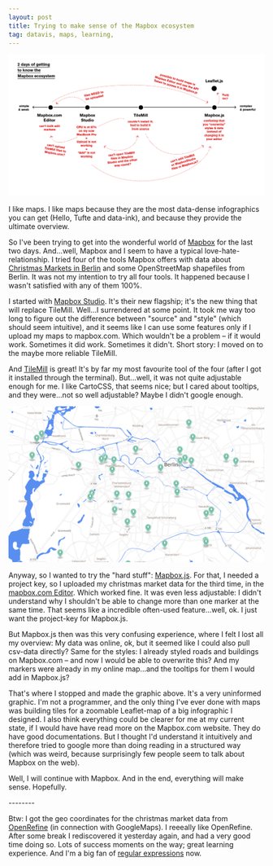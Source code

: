 ```yaml
---
layout: post
title: Trying to make sense of the Mapbox ecosystem
tag: datavis, maps, learning, 
---
```


![IMAGE](/pic/141104_mapbox.jpg)

<p>I like maps. I like maps because they are the most data-dense infographics you can get (Hello, Tufte and data-ink), and because they provide the ultimate overview.&nbsp;</p>
<p>So I've been trying to get into the wonderful world of <a href="mapbox.com" target="_blank">Mapbox</a> for the last two days. And...well, Mapbox and I seem to have a typical love-hate-relationship. I tried four of the tools Mapbox offers with data about <a href="http://daten.berlin.de/datensaetze/berliner-weihnachtsm%C3%A4rkte-2014" target="_blank">Christmas Markets in Berlin</a>&nbsp;and some OpenStreetMap shapefiles from Berlin.&nbsp;It was not my intention to try all four tools. It happened because I wasn't satisfied with any of them 100%.&nbsp;</p>
<p>I started with <a href="https://www.mapbox.com/mapbox-studio/" target="_blank">Mapbox Studio</a>. It's their new flagship; it's the new thing that will replace TileMill. Well...I surrendered at some point. It took me way too long to figure out the difference between "source" and "style" (which should seem intuitive), and it seems like I can use some features only if I upload my maps to mapbox.com. Which wouldn't be a problem &ndash; if it would work. Sometimes it did work. Sometimes it didn't. Short story: I moved on to the maybe more reliable TileMill.</p>
<p>And <a href="https://www.mapbox.com/tilemill/" target="_blank">TileMill</a> is great! It's by far my most favourite tool of the four (after I got it installed through the terminal). But...well, it was not quite adjustable enough for me. I like CartoCSS, that seems nice; but I cared about tooltips, and they were...not so well adjustable? Maybe I didn't google enough.</p>

![IMAGE](/pic/141104_mapbox2.png)

<p>Anyway, so I wanted to try the "hard stuff": <a href="https://www.mapbox.com/mapbox.js/api/v2.1.4/" target="_blank">Mapbox.js</a>. For that, I needed a project key, so I uploaded my christmas market data for the third time, in the <a href="https://www.mapbox.com/mapbox.js/api/v2.1.4/" target="_blank">mapbox.com Editor</a>. Which worked fine. It was even less adjustable: I didn't understand why I shouldn't be able to change more than one marker at the same time. That seems like a incredible often-used feature...well, ok. I just want the project-key for Mapbox.js.</p>
<p><span>But Mapbox.js then was this very confusing experience, where I felt I lost all my overview: My data was online, ok, but it seemed like I could also pull csv-data directly? Same for the styles: I already styled roads and buildings on Mapbox.com &ndash; and now I would be able to overwrite this? And my markers were already in my online map...and the tooltips for them I would add in Mapbox.js?&nbsp;</span></p>
<p><span>That's where I stopped and made the graphic above. It's a very uninformed graphic. I'm not a programmer, and the only thing I've ever done with maps was building tiles for a zoomable Leaflet-map of a big infographic I designed. I also think everything could be clearer for me at my current state, if I would have have read more on the Mapbox.com website. They do have good documentations. But I thought I'd understand it&nbsp;intuitively and therefore&nbsp;tried to google&nbsp;more than doing reading in a structured way (which was weird, because surprisingly few people seem to talk about Mapbox on the web).&nbsp;</span></p>
<p><span>Well, I will continue with Mapbox. And in the end, everything will make sense. Hopefully.&nbsp;</span></p>
<p>--------</p>
<p>Btw: I got the geo coordinates for the christmas market data from <a href="www.openrefine.org" target="_blank">OpenRefine</a>&nbsp;(in connection with GoogleMaps). I reeeally like OpenRefine. After some break I rediscovered it yesterday again, and had a very good time doing so. Lots of success moments on the way; great learning experience. And I'm a big fan of <a href="http://en.wikipedia.org/wiki/Regular_expression" target="_blank">regular expressions</a> now.</p>

